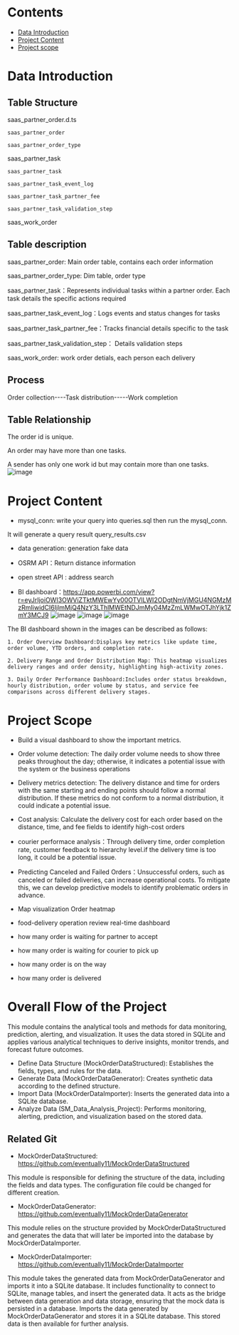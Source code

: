 # Contents

- [Data Introduction](#data-introduction)
- [Project Content](#project-content)
- [Project scope](#project-scope)



# Data Introduction
## Table Structure
saas_partner_order.d.ts

    saas_partner_order
  
    saas_partner_order_type


saas_partner_task

    saas_partner_task
    
    saas_partner_task_event_log
    
    saas_partner_task_partner_fee
    
    saas_partner_task_validation_step
    

saas_work_order


    
  
## Table description

saas_partner_order: Main order table, contains each order information 

saas_partner_order_type: Dim table, order type

saas_partner_task：Represents individual tasks within a partner order. Each task details the specific actions required

saas_partner_task_event_log：Logs events and status changes for tasks

saas_partner_task_partner_fee：Tracks financial details specific to the task 

saas_partner_task_validation_step： Details validation steps

saas_work_order: work order detials, each person each delivery


## Process
Order collection----Task distribution-----Work completion


## Table Relationship
The order id is unique.

An order may have more than one tasks.

A sender has only one work id but may contain more than one tasks.
![image](https://github.com/eventually11/SM_data_analysis_project/blob/main/SM_ERD.jpg)


# Project Content
- mysql_conn: write your query into queries.sql then run the mysql_conn. 

It will generate a query result query_results.csv 

- data generation: generation fake data

- OSRM API：Return distance information

- open street API : address search

- BI dashboard：https://app.powerbi.com/view?r=eyJrIjoiOWI3OWViZTktMWEwYy00OTVlLWI2ODgtNmVjMGU4NGMzMzRmIiwidCI6IjlmMjQ4NzY3LThlMWEtNDJmMy04MzZmLWMwOTJhYjk1ZmY3MCJ9
![image](https://github.com/eventually11/SM_data_analysis_project/blob/main/overview.png)
![image](https://github.com/eventually11/SM_data_analysis_project/blob/main/map.png)
![image](https://github.com/eventually11/SM_data_analysis_project/blob/main/daily%20monitoring.png)

The BI dashboard shown in the images can be described as follows:

    1. Order Overview Dashboard:Displays key metrics like update time, order volume, YTD orders, and completion rate.
    
    2. Delivery Range and Order Distribution Map: This heatmap visualizes delivery ranges and order density, highlighting high-activity zones.
    
    3. Daily Order Performance Dashboard:Includes order status breakdown, hourly distribution, order volume by status, and service fee comparisons across different delivery stages.

# Project Scope
- Build a visual dashboard to show the important metrics.

- Order volume detection: The daily order volume needs to show three peaks throughout the day; otherwise, it indicates a potential issue with the system or the business operations

- Delivery metrics detection: The delivery distance and time for orders with the same starting and ending points should follow a normal distribution. If these metrics do not conform to a normal distribution, it could indicate a potential issue.

- Cost analysis: Calculate the delivery cost for each order based on the distance, time, and fee fields to identify high-cost orders

- courier performace analysis：Through delivery time, order completion rate, customer feedback to hierarchy level.if the delivery time is too long, it could be a potential issue.

- Predicting Canceled and Failed Orders：Unsuccessful orders, such as canceled or failed deliveries, can increase operational costs. To mitigate this, we can develop predictive models to identify problematic orders in advance.


- Map visualization Order heatmap

- food-delivery operation review  real-time dashboard

- how many order is waiting for partner to accept
- how many order is waiting for courier to pick up
- how many order is on the way
- how many order is delivered



# Overall Flow of the Project

This module contains the analytical tools and methods for data monitoring, prediction, alerting, and visualization. It uses the data stored in SQLite and applies various analytical techniques to derive insights, monitor trends, and forecast future outcomes.

- Define Data Structure (MockOrderDataStructured): Establishes the fields, types, and rules for the data.
- Generate Data (MockOrderDataGenerator): Creates synthetic data according to the defined structure.
- Import Data (MockOrderDataImporter): Inserts the generated data into a SQLite database.
- Analyze Data (SM_Data_Analysis_Project): Performs monitoring, alerting, prediction, and visualization based on the stored data.

## Related Git
- MockOrderDataStructured: https://github.com/eventually11/MockOrderDataStructured

This module is responsible for defining the structure of the data, including the fields and data types. The configuration file could be changed for different creation.


- MockOrderDataGenerator: https://github.com/eventually11/MockOrderDataGenerator

This module relies on the structure provided by MockOrderDataStructured and generates the data that will later be imported into the database by MockOrderDataImporter.

- MockOrderDataImporter: https://github.com/eventually11/MockOrderDataImporter

This module takes the generated data from MockOrderDataGenerator and imports it into a SQLite database. It includes functionality to connect to SQLite, manage tables, and insert the generated data. It acts as the bridge between data generation and data storage, ensuring that the mock data is persisted in a database. Imports the data generated by MockOrderDataGenerator and stores it in a SQLite database. This stored data is then available for further analysis.
